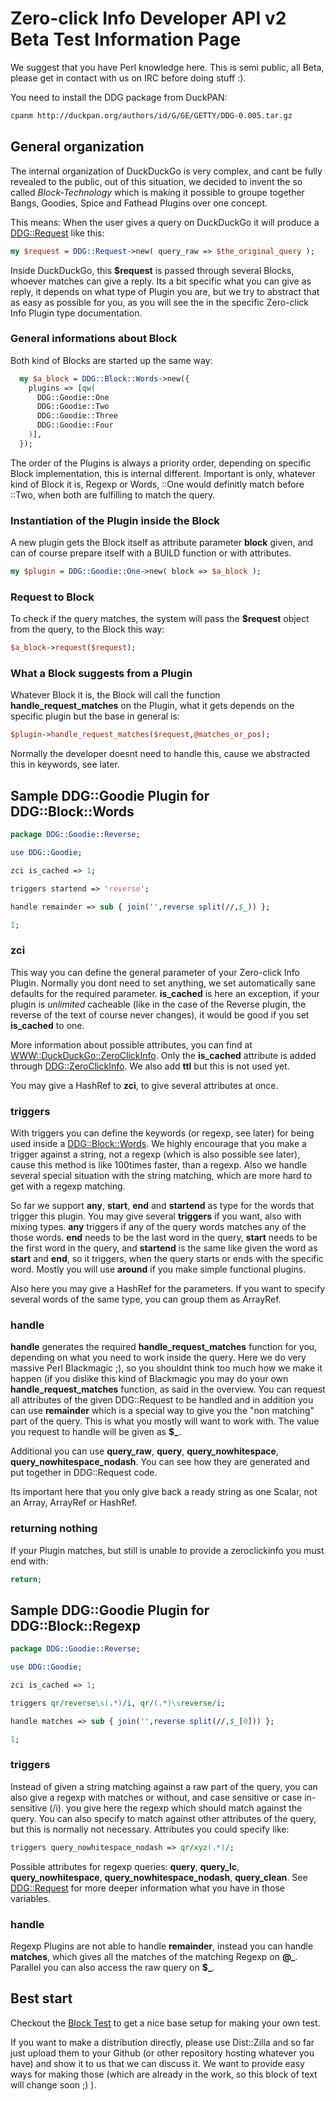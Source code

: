 # Zero-click Info Developer API v2 Beta Test Information Page

We suggest that you have Perl knowledge here. This is semi public, all Beta, please get in contact with us on IRC before doing stuff :).

You need to install the DDG package from DuckPAN:

```sh
cpanm http://duckpan.org/authors/id/G/GE/GETTY/DDG-0.005.tar.gz
```

## General organization

The internal organization of DuckDuckGo is very complex, and cant be fully revealed to the public, out of this situation, we decided to invent the so called _Block-Technology_ which is making it possible to groupe together Bangs, Goodies, Spice and Fathead Plugins over one concept.

This means: When the user gives a query on DuckDuckGo it will produce a [DDG::Request](https://github.com/duckduckgo/duckduckgo/blob/master/lib/DDG/Request.pm) like this:

```perl
my $request = DDG::Request->new( query_raw => $the_original_query );
```

Inside DuckDuckGo, this **$request** is passed through several Blocks, whoever matches can give a reply. Its a bit specific what you can give as reply, it depends on what type of Plugin you are, but we try to abstract that as easy as possible for you, as you will see the in the specific Zero-click Info Plugin type documentation.

### General informations about Block

Both kind of Blocks are started up the same way:

```perl
  my $a_block = DDG::Block::Words->new({
    plugins => [qw(
      DDG::Goodie::One
      DDG::Goodie::Two
      DDG::Goodie::Three
      DDG::Goodie::Four
    )],
  });
```

The order of the Plugins is always a priority order, depending on specific Block implementation, this is internal different. Important is only, whatever kind of Block it is, Regexp or Words, ::One would definitly match before ::Two, when both are fulfilling to match the query. 

### Instantiation of the Plugin inside the Block

A new plugin gets the Block itself as attribute parameter **block** given, and can of course prepare itself with a BUILD function or with attributes. 

```perl
my $plugin = DDG::Goodie::One->new( block => $a_block );
```

### Request to Block

To check if the query matches, the system will pass the **$request** object from the query, to the Block this way:

```perl
$a_block->request($request);
```

### What a Block suggests from a Plugin

Whatever Block it is, the Block will call the function **handle_request_matches** on the Plugin, what it gets depends on the specific plugin but the base in general is:

```perl
$plugin->handle_request_matches($request,@matches_or_pos);
```

Normally the developer doesnt need to handle this, cause we abstracted this in keywords, see later.

## Sample DDG::Goodie Plugin for DDG::Block::Words

```perl
package DDG::Goodie::Reverse;

use DDG::Goodie;

zci is_cached => 1;

triggers startend => 'reverse';

handle remainder => sub { join('',reverse split(//,$_)) };

1;
```

### zci

This way you can define the general parameter of your Zero-click Info Plugin. Normally you dont need to set anything, we set automatically sane defaults for the required parameter. **is_cached** is here an exception, if your plugin is _unlimited_ cacheable (like in the case of the Reverse plugin, the reverse of the text of course never changes), it would be good if you set **is_cached** to one.

More information about possible attributes, you can find at [WWW::DuckDuckGo::ZeroClickInfo](https://metacpan.org/module/WWW::DuckDuckGo::ZeroClickInfo). Only the **is_cached** attribute is added through [DDG::ZeroClickInfo](https://github.com/duckduckgo/duckduckgo/blob/master/lib/DDG/ZeroClickInfo.pm). We also add **ttl** but this is not used yet.

You may give a HashRef to **zci**, to give several attributes at once.

### triggers

With triggers you can define the keywords (or regexp, see later) for being used inside a [DDG::Block::Words](https://github.com/duckduckgo/duckduckgo/blob/master/lib/DDG/Block/Words.pm). We highly encourage that you make a trigger against a string, not a regexp (which is also possible see later), cause this method is like 100times faster, than a regexp. Also we handle several special situation with the string matching, which are more hard to get with a regexp matching.

So far we support **any**, **start**, **end** and **startend** as type for the words that trigger this plugin. You may give several **triggers** if you want, also with mixing types. **any** triggers if any of the query words matches any of the those words. **end** needs to be the last word in the query, **start** needs to be the first word in the query, and **startend** is the same like given the word as **start** and **end**, so it triggers, when the query starts or ends with the specific word. Mostly you will use **around** if you make simple functional plugins.

Also here you may give a HashRef for the parameters. If you want to specify several words of the same type, you can group them as ArrayRef.

### handle

**handle** generates the required **handle_request_matches** function for you, depending on what you need to work inside the query. Here we do very massive Perl Blackmagic ;), so you shouldnt think too much how we make it happen (if you dislike this kind of Blackmagic you may do your own **handle_request_matches** function, as said in the overview. You can request all attributes of the given DDG::Request to be handled and in addition you can use **remainder** which is a special way to give you the "non matching" part of the query. This is what you mostly will want to work with. The value you request to handle will be given as **$_**.

Additional you can use **query_raw**, **query**, **query_nowhitespace**, **query_nowhitespace_nodash**. You can see how they are generated and put together in DDG::Request code.

Its important here that you only give back a ready string as one Scalar, not an Array, ArrayRef or HashRef.

### returning nothing

If your Plugin matches, but still is unable to provide a zeroclickinfo you must end with:

```perl
return;
```

## Sample DDG::Goodie Plugin for DDG::Block::Regexp

```perl
package DDG::Goodie::Reverse;

use DDG::Goodie;

zci is_cached => 1;

triggers qr/reverse\s(.*)/i, qr/(.*)\sreverse/i;

handle matches => sub { join('',reverse split(//,$_[0])) };

1;
```

### triggers

Instead of given a string matching against a raw part of the query, you can also give a regexp with matches or without, and case sensitive or case in-sensitive (/i). you give here the regexp which should match against the query. You can also specify to match against other attributes of the query, but this is normally not necessary. Attributes you could specify like:

```perl
triggers query_nowhitespace_nodash => qr/xyz(.*)/;
```

Possible attributes for regexp queries: **query**, **query_lc**, **query_nowhitespace**, **query_nowhitespace_nodash**, **query_clean**. See [DDG::Request](https://github.com/duckduckgo/duckduckgo/blob/master/lib/DDG/Request.pm) for more deeper information what you have in those variables.

### handle

Regexp Plugins are not able to handle **remainder**, instead you can handle **matches**, which gives all the matches of the matching Regexp on **@_**. Parallel you can also access the raw query on **$_**.

## Best start

Checkout the [Block Test](https://github.com/duckduckgo/duckduckgo/blob/master/t/35-block.t) to get a nice base setup for making your own test.

If you want to make a distribution directly, please use Dist::Zilla and so far just upload them to your Github (or other repository hosting whatever you have) and show it to us that we can discuss it. We want to provide easy ways for making those (which are already in the work, so this block of text will change soon ;) ).